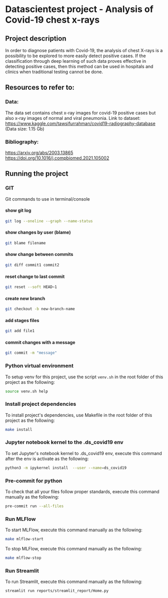 # Datascientest project - Analysis of Covid-19 chest x-rays

## Project description

In order to diagnose patients with Covid-19, the analysis of chest X-rays is a possibility to be explored to more easily detect positive cases. If the classification through deep learning of such data proves effective in detecting positive cases, then this method can be used in hospitals and clinics when traditional testing cannot be done.

## Resources to refer to:
### Data:
The data set contains chest x-ray images for covid-19 positive cases but also x-ray images of normal and viral pneumonia. Link to dataset: https://www.kaggle.com/tawsifurrahman/covid19-radiography-database
(Data size: 1.15 Gb)

### Bibliography:
https://arxiv.org/abs/2003.13865
https://doi.org/10.1016/j.compbiomed.2021.105002

## Running the project
### GIT
Git commands to use in terminal/console
#### show git log
```bash
git log --oneline --graph --name-status
```
#### show changes by user (blame)
```bash
git blame filename
```
#### show change between commits
```bash
git diff commit1 commit2
```
#### reset change to last commit
```bash
git reset --soft HEAD~1
```
#### create new branch
```bash
git checkout -b new-branch-name
```
#### add stages files
```bash
git add file1
```
#### commit changes with a message
```bash
git commit -m "message"
```
### Python virtual environment
To setup venv for this project, use the script `venv.sh` in the root folder of this project as the following:
```bash
source venv.sh help
```
### Install project dependencies
To install project's dependencies, use Makefile in the root folder of this project as the following:
```bash
make install
```
### Jupyter notebook kernel to the .ds_covid19 env
To set Jupyter's notebook kernel to .ds_covid19 env, execute this command after the env is activate as the following:
```bash
python3 -m ipykernel install  --user --name=ds_covid19
```
### Pre-commit for python
To check that all your files follow proper standards, execute this command manually as the following:
```bash
pre-commit run --all-files
```
### Run MLFlow
To start MLFlow, execute this command manually as the following:
```bash
make mlflow-start
```
To stop MLFlow, execute this command manually as the following:
```bash
make mlflow-stop
```
### Run Streamlit
To run Streamlit, execute this command manually as the following:
```bash
streamlit run reports/streamlit_report/Home.py
```
